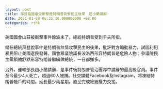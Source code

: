 ```yaml
---
layout: post
title: 拜登指國會受衝擊是特朗普攻擊民主後果　趙小蘭請辭
date: 2021-01-08 06:32:18.000000000 +08:00
categories: rthk
---
```


美國國會山莊被衝擊事件餘波未了，總統特朗普受到千夫所指。

候任總統拜登說事件是特朗普無情攻擊民主的後果，批評對方煽動暴力，試圖利用暴民阻止美國選民發聲。國會眾議院議長波洛西形容特朗普是危險人物；參議院民主黨領袖舒默形容特朗普繼續做總統，一日都嫌多。

另外，運輸部長趙小蘭請辭，是事件後特朗普管治團隊中請辭的最高級官員。事件至今最少4人死亡，超過60人被捕。社交媒體Facebook及Instagram，將凍結特朗普帳戶的時間，延長最少兩星期，直至完成總統權力交接。
